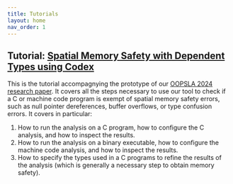 ```yaml
---
title: Tutorials
layout: home
nav_order: 1
---
```



## Tutorial: [Spatial Memory Safety with Dependent Types using Codex](/docs/tutorial_oopsla2024.pdf)

This is the tutorial accompagnying the prototype of our [OOPSLA 2024
research
paper](/papers/2024-oopsla-typedc-dependent-nominal-physical-type-system.html). It
covers all the steps necessary to use our tool to check if a C or
machine code program is exempt of spatial memory safety errors, such
as null pointer dereferences, buffer overflows, or type confusion
errors. It covers in particular:

1. How to run the analysis on a C program, how to configure the C
   analysis, and how to inspect the results.
2. How to run the analysis on a binary executable, how to configure
   the machine code analysis, and how to inspect the results.
3. How to specify the types used in a C programs to refine the results
   of the analysis (which is generally a necessary step to obtain
   memory safety).
